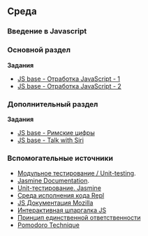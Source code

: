 ## Среда


### Введение в Javascript

### Основной раздел

**Задания**

- [JS base - Отработка JavaScript - 1](../../../../core-js-base-tasks)
- [JS base - Отработка JavaScript - 2](../../../../core-js-base-algos)


### Дополнительный раздел

**Задания**

- [JS base - Римские цифры](../../../../core-js-base-roma-numberable)
- [JS base - Talk with Siri](../../../../core-js-base-siri)


### Вспомогательные источники

- [Модульное тестирование / Unit-testing](https://ru.wikipedia.org/wiki/%D0%9C%D0%BE%D0%B4%D1%83%D0%BB%D1%8C%D0%BD%D0%BE%D0%B5_%D1%82%D0%B5%D1%81%D1%82%D0%B8%D1%80%D0%BE%D0%B2%D0%B0%D0%BD%D0%B8%D0%B5). 
- [Jasmine Documentation](https://jasmine.github.io/tutorials/your_first_suite).
- [Unit-тестирование. Jasmine](https://habr.com/ru/post/167173/)
- [Среда исполнения кода Repl](https://repl.it)
- [JS Документация Mozilla](https://developer.mozilla.org/ru/docs/Web/JavaScript)
- [Интерактивная шпаргалка JS](https://htmlcheatsheet.com/js)
- [Принцип единственной ответственности](https://ru.wikipedia.org/wiki/%D0%9F%D1%80%D0%B8%D0%BD%D1%86%D0%B8%D0%BF_%D0%B5%D0%B4%D0%B8%D0%BD%D1%81%D1%82%D0%B2%D0%B5%D0%BD%D0%BD%D0%BE%D0%B9_%D0%BE%D1%82%D0%B2%D0%B5%D1%82%D1%81%D1%82%D0%B2%D0%B5%D0%BD%D0%BD%D0%BE%D1%81%D1%82%D0%B8)
- [Pomodoro Technique](https://www.developgoodhabits.com/pomodoro-technique/)
